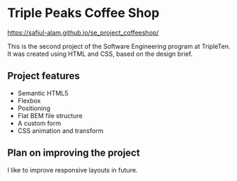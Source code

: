 # Triple Peaks Coffee Shop
https://safiul-alam.github.io/se_project_coffeeshop/

This is the second project of the Software Engineering program at TripleTen. It was created using HTML and CSS, based on the design brief.

## Project features

- Semantic HTML5
- Flexbox
- Positioning
- Flat BEM file structure
- A custom form
- CSS animation and transform

## Plan on improving the project

I like to improve responsive layouts in future.

